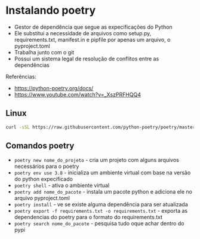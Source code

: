 # Instalando poetry

 - Gestor de dependência que segue as expecificações do Python
 - Ele substitui a necessidade de arquivos como setup.py, requirements.txt, manifest.in e pipfile por apenas um arquivo, o pyproject.toml
 - Trabalha junto com o git
 - Possui um sistema legal de resolução de conflitos entre as dependências


Referências:

- <https://python-poetry.org/docs/>
- <https://www.youtube.com/watch?v=_XszPRFHQQ4>

## Linux

```bash
curl -sSL https://raw.githubusercontent.com/python-poetry/poetry/master/get-poetry.py | python -
```

## Comandos poetry

- `poetry new nome_do_projeto` - cria um projeto com alguns arquivos necessários para o poetry
- `poetry env use 3.8` - inicializa um ambiente virtual com base na versão do python expecificado
- `poetry shell` - ativa o ambiente virtual
- `poetry add nome_do_pacote` - instala um pacote python e adiciona ele no arquivo pyproject.toml
- `poetry install` - ve se existe alguma dependência para ser atualizada
- `poetry export -f requirements.txt -o requirements.txt` - exporta as dependencias do poetry para o formato do requirements.txt
- `poetry search nome_do_pacote` - pesquisa tudo oque achar dentro do pypi
